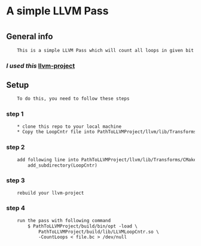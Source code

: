 # **A simple LLVM Pass**
#
#
## General info
```txt
    This is a simple LLVM Pass which will count all loops in given bit code (file.bc)
```

### *I used this* **[llvm-project](https://github.com/JoraGevorgyan/llvm-project.git)**

## **Setup**
```txt
    To do this, you need to follow these steps
```
### step 1
```txt
    * clone this repo to your local machine
    * Copy the LoopCntr file into PathToLLVMProject/llvm/lib/Transforms/
```
### step 2
```txt 
    add following line into PathToLLVMProject/llvm/lib/Transforms/CMakeLists.txt 
        add_subdirectory(LoopCntr)
```
### step 3
```txt
    rebuild your llvm-project
```
### step 4
```txt
    run the pass with following command
        $ PathToLLVMProject/build/bin/opt -load \
            PathToLLVMProject/build/lib/LLVMLoopCntr.so \
            -CountLoops < file.bc > /dev/null
```

